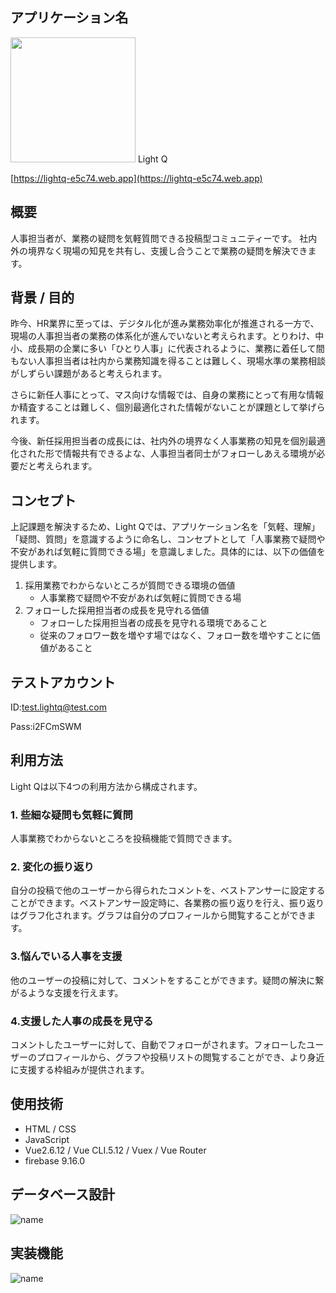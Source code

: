 ## アプリケーション名
<img src="https://user-images.githubusercontent.com/42987402/126762551-7a4de23e-699d-4e23-b4ef-53c15d9edac4.png" width="200px"> 
Light Q

[https://lightq-e5c74.web.app](https://lightq-e5c74.web.app)


## 概要

人事担当者が、業務の疑問を気軽質問できる投稿型コミュニティーです。 社内外の境界なく現場の知見を共有し、支援し合うことで業務の疑問を解決できます。


## 背景 / 目的

昨今、HR業界に至っては、デジタル化が進み業務効率化が推進される一方で、現場の人事担当者の業務の体系化が進んでいないと考えられます。とりわけ、中小、成長期の企業に多い「ひとり人事」に代表されるように、業務に着任して間もない人事担当者は社内から業務知識を得ることは難しく、現場水準の業務相談がしずらい課題があると考えられます。

さらに新任人事にとって、マス向けな情報では、自身の業務にとって有用な情報か精査することは難しく、個別最適化された情報がないことが課題として挙げられます。

今後、新任採用担当者の成長には、社内外の境界なく人事業務の知見を個別最適化された形で情報共有できるよな、人事担当者同士がフォローしあえる環境が必要だと考えられます。


## コンセプト

上記課題を解決するため、Light Qでは、アプリケーション名を「気軽、理解」「疑問、質問」を意識するように命名し、コンセプトとして「人事業務で疑問や不安があれば気軽に質問できる場」を意識しました。具体的には、以下の価値を提供します。



1. 採用業務でわからないところが質問できる環境の価値
    * 人事業務で疑問や不安があれば気軽に質問できる場
2. フォローした採用担当者の成長を見守れる価値
    * フォローした採用担当者の成長を見守れる環境であること
    * 従来のフォロワー数を増やす場ではなく、フォロー数を増やすことに価値があること


## テストアカウント

ID:test.lightq@test.com

Pass:i2FCmSWM


## 利用方法

Light Qは以下4つの利用方法から構成されます。


### 1. 些細な疑問も気軽に質問

人事業務でわからないところを投稿機能で質問できます。


### 2. 変化の振り返り

自分の投稿で他のユーザーから得られたコメントを、ベストアンサーに設定することができます。ベストアンサー設定時に、各業務の振り返りを行え、振り返りはグラフ化されます。グラフは自分のプロフィールから閲覧することができます。


### 3.悩んでいる人事を支援

他のユーザーの投稿に対して、コメントをすることができます。疑問の解決に繋がるような支援を行えます。


### 4.支援した人事の成長を見守る

コメントしたユーザーに対して、自動でフォローがされます。フォローしたユーザーのプロフィールから、グラフや投稿リストの閲覧することができ、より身近に支援する枠組みが提供されます。


## 使用技術
* HTML / CSS
* JavaScript
* Vue2.6.12 / Vue CLI.5.12 / Vuex / Vue Router
* firebase 9.16.0


## データベース設計
![name](https://user-images.githubusercontent.com/42987402/126762536-4693e18f-206c-4522-ad48-b5eb0b67f724.png)

## 実装機能
![name](https://user-images.githubusercontent.com/42987402/126762332-6f2ebf0a-c919-4fee-8231-ea491f19b081.png)
